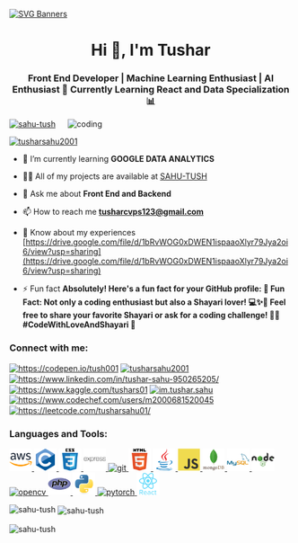 [![SVG Banners](https://svg-banners.vercel.app/api?type=typeWriter&text1=Tushar%20Sahu%20👨‍💻&width=800&height=400)](https://github.com/Akshay090/svg-banners)
<h1 align="center">Hi 👋, I'm Tushar</h1>
<h3 align="center">Front End Developer | Machine Learning Enthusiast | AI Enthusiast 🚀 Currently Learning React and Data Specialization 📊</h3>

<img align="right" alt="coding" width="400" src="https://user-images.githubusercontent.com/74038190/225813708-98b745f2-7d22-48cf-9150-083f1b00d6c9.gif">


<p align="left"> <a href="https://github.com/ryo-ma/github-profile-trophy"><img src="https://github-profile-trophy.vercel.app/?username=sahu-tush" alt="sahu-tush" /></a> </p>

<p align="left"> <a href="https://twitter.com/tusharsahu2001" target="blank"><img src="https://img.shields.io/twitter/follow/tusharsahu2001?logo=twitter&style=for-the-badge" alt="tusharsahu2001" /></a> </p>

- 🌱 I’m currently learning **GOOGLE DATA ANALYTICS**

- 👨‍💻 All of my projects are available at [SAHU-TUSH](SAHU-TUSH)

- 💬 Ask me about **Front End and Backend**

- 📫 How to reach me **tusharcvps123@gmail.com**

- 📄 Know about my experiences [https://drive.google.com/file/d/1bRvWOG0xDWEN1ispaaoXlyr79Jya2oi6/view?usp=sharing](https://drive.google.com/file/d/1bRvWOG0xDWEN1ispaaoXlyr79Jya2oi6/view?usp=sharing)

- ⚡ Fun fact **Absolutely! Here's a fun fact for your GitHub profile: 🌟 Fun Fact: Not only a coding enthusiast but also a Shayari lover! 💻✨📜 Feel free to share your favorite Shayari or ask for a coding challenge! 🚀📝 #CodeWithLoveAndShayari 💖**

<h3 align="left">Connect with me:</h3>
<p align="left">
<a href="https://codepen.io/https://codepen.io/tush001" target="blank"><img align="center" src="https://raw.githubusercontent.com/rahuldkjain/github-profile-readme-generator/master/src/images/icons/Social/codepen.svg" alt="https://codepen.io/tush001" height="30" width="40" /></a>
<a href="https://twitter.com/tusharsahu2001" target="blank"><img align="center" src="https://raw.githubusercontent.com/rahuldkjain/github-profile-readme-generator/master/src/images/icons/Social/twitter.svg" alt="tusharsahu2001" height="30" width="40" /></a>
<a href="https://linkedin.com/in/https://www.linkedin.com/in/tushar-sahu-950265205/" target="blank"><img align="center" src="https://raw.githubusercontent.com/rahuldkjain/github-profile-readme-generator/master/src/images/icons/Social/linked-in-alt.svg" alt="https://www.linkedin.com/in/tushar-sahu-950265205/" height="30" width="40" /></a>
<a href="https://kaggle.com/https://www.kaggle.com/tushars01" target="blank"><img align="center" src="https://raw.githubusercontent.com/rahuldkjain/github-profile-readme-generator/master/src/images/icons/Social/kaggle.svg" alt="https://www.kaggle.com/tushars01" height="30" width="40" /></a>
<a href="https://instagram.com/im.tushar.sahu" target="blank"><img align="center" src="https://raw.githubusercontent.com/rahuldkjain/github-profile-readme-generator/master/src/images/icons/Social/instagram.svg" alt="im.tushar.sahu" height="30" width="40" /></a>
<a href="https://www.codechef.com/users/https://www.codechef.com/users/m2000681520045" target="blank"><img align="center" src="https://cdn.jsdelivr.net/npm/simple-icons@3.1.0/icons/codechef.svg" alt="https://www.codechef.com/users/m2000681520045" height="30" width="40" /></a>
<a href="https://www.leetcode.com/https://leetcode.com/tusharsahu01/" target="blank"><img align="center" src="https://raw.githubusercontent.com/rahuldkjain/github-profile-readme-generator/master/src/images/icons/Social/leet-code.svg" alt="https://leetcode.com/tusharsahu01/" height="30" width="40" /></a>
</p>

<h3 align="left">Languages and Tools:</h3>
<p align="left"> <a href="https://aws.amazon.com" target="_blank" rel="noreferrer"> <img src="https://raw.githubusercontent.com/devicons/devicon/master/icons/amazonwebservices/amazonwebservices-original-wordmark.svg" alt="aws" width="40" height="40"/> </a> <a href="https://www.cprogramming.com/" target="_blank" rel="noreferrer"> <img src="https://raw.githubusercontent.com/devicons/devicon/master/icons/c/c-original.svg" alt="c" width="40" height="40"/> </a> <a href="https://www.w3schools.com/css/" target="_blank" rel="noreferrer"> <img src="https://raw.githubusercontent.com/devicons/devicon/master/icons/css3/css3-original-wordmark.svg" alt="css3" width="40" height="40"/> </a> <a href="https://expressjs.com" target="_blank" rel="noreferrer"> <img src="https://raw.githubusercontent.com/devicons/devicon/master/icons/express/express-original-wordmark.svg" alt="express" width="40" height="40"/> </a> <a href="https://git-scm.com/" target="_blank" rel="noreferrer"> <img src="https://www.vectorlogo.zone/logos/git-scm/git-scm-icon.svg" alt="git" width="40" height="40"/> </a> <a href="https://www.w3.org/html/" target="_blank" rel="noreferrer"> <img src="https://raw.githubusercontent.com/devicons/devicon/master/icons/html5/html5-original-wordmark.svg" alt="html5" width="40" height="40"/> </a> <a href="https://www.java.com" target="_blank" rel="noreferrer"> <img src="https://raw.githubusercontent.com/devicons/devicon/master/icons/java/java-original.svg" alt="java" width="40" height="40"/> </a> <a href="https://developer.mozilla.org/en-US/docs/Web/JavaScript" target="_blank" rel="noreferrer"> <img src="https://raw.githubusercontent.com/devicons/devicon/master/icons/javascript/javascript-original.svg" alt="javascript" width="40" height="40"/> </a> <a href="https://www.mongodb.com/" target="_blank" rel="noreferrer"> <img src="https://raw.githubusercontent.com/devicons/devicon/master/icons/mongodb/mongodb-original-wordmark.svg" alt="mongodb" width="40" height="40"/> </a> <a href="https://www.mysql.com/" target="_blank" rel="noreferrer"> <img src="https://raw.githubusercontent.com/devicons/devicon/master/icons/mysql/mysql-original-wordmark.svg" alt="mysql" width="40" height="40"/> </a> <a href="https://nodejs.org" target="_blank" rel="noreferrer"> <img src="https://raw.githubusercontent.com/devicons/devicon/master/icons/nodejs/nodejs-original-wordmark.svg" alt="nodejs" width="40" height="40"/> </a> <a href="https://opencv.org/" target="_blank" rel="noreferrer"> <img src="https://www.vectorlogo.zone/logos/opencv/opencv-icon.svg" alt="opencv" width="40" height="40"/> </a> <a href="https://www.php.net" target="_blank" rel="noreferrer"> <img src="https://raw.githubusercontent.com/devicons/devicon/master/icons/php/php-original.svg" alt="php" width="40" height="40"/> </a> <a href="https://www.python.org" target="_blank" rel="noreferrer"> <img src="https://raw.githubusercontent.com/devicons/devicon/master/icons/python/python-original.svg" alt="python" width="40" height="40"/> </a> <a href="https://pytorch.org/" target="_blank" rel="noreferrer"> <img src="https://www.vectorlogo.zone/logos/pytorch/pytorch-icon.svg" alt="pytorch" width="40" height="40"/> </a> <a href="https://reactjs.org/" target="_blank" rel="noreferrer"> <img src="https://raw.githubusercontent.com/devicons/devicon/master/icons/react/react-original-wordmark.svg" alt="react" width="40" height="40"/> </a> </p>

<p><img align="left" src="https://github-readme-stats.vercel.app/api/top-langs?username=sahu-tush&show_icons=true&locale=en&layout=compact" alt="sahu-tush" /></p>

<p>&nbsp;<img align="center" src="https://github-readme-stats.vercel.app/api?username=sahu-tush&show_icons=true&locale=en" alt="sahu-tush" /></p>

<p><img align="center" src="https://github-readme-streak-stats.herokuapp.com/?user=sahu-tush&" alt="sahu-tush" /></p>
